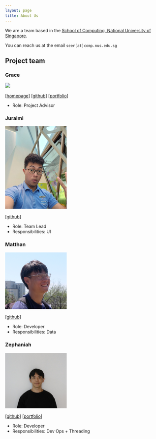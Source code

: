 ```yaml
---
layout: page
title: About Us
---
```


We are a team based in the [School of Computing, National University of Singapore](https://www.comp.nus.edu.sg).

You can reach us at the email `seer[at]comp.nus.edu.sg`

## Project team

### Grace

<img src="images/johndoe.png" width="200px">

[[homepage](http://www.comp.nus.edu.sg/~damithch)]
[[github](https://github.com/johndoe)]
[[portfolio](team/johndoe.md)]

* Role: Project Advisor

### Juraimi

<img src="images/juhromealexander.png" width="200px">

[[github](https://github.com/JuhromeAlexander)]

* Role: Team Lead
* Responsibilities: UI

### Matthan

<img src="images/matthanfoo.png" width="200px">

[[github](http://github.com/matthanfoo)]

* Role: Developer
* Responsibilities: Data

### Zephaniah

<img src="images/zephaniahong.png" width="200px">

[[github](http://github.com/zephaniahong)]
[[portfolio](team/johndoe.md)]

* Role: Developer
* Responsibilities: Dev Ops + Threading
